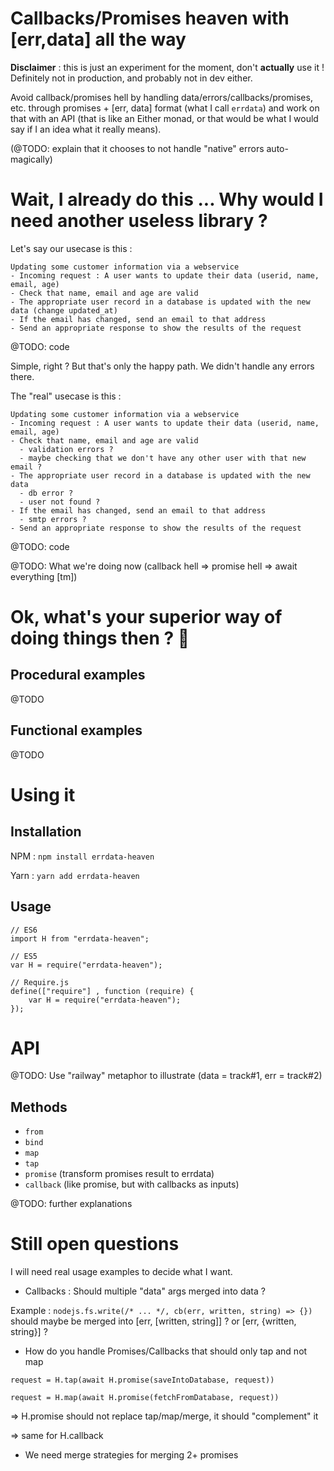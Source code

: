 # Callbacks/Promises heaven with [err,data] all the way

**Disclaimer** : this is just an experiment for the moment, don't **actually** use it ! Definitely not in production, and probably not in dev either.

Avoid callback/promises hell by handling data/errors/callbacks/promises, etc.
through promises + [err, data] format (what I call `errdata`) and work on that with an API (that is like an Either monad, or that would be what I would say if I an idea what it really means).

(@TODO: explain that it chooses to not handle "native" errors auto-magically)

# Wait, I already do this ... Why would I need another useless library ?

Let's say our usecase is this :

```
Updating some customer information via a webservice
- Incoming request : A user wants to update their data (userid, name, email, age)
- Check that name, email and age are valid
- The appropriate user record in a database is updated with the new data (change updated_at)
- If the email has changed, send an email to that address
- Send an appropriate response to show the results of the request
```

@TODO: code

Simple, right ? But that's only the happy path. We didn't handle any errors there.

The "real" usecase is this :

```
Updating some customer information via a webservice
- Incoming request : A user wants to update their data (userid, name, email, age)
- Check that name, email and age are valid
  - validation errors ?
  - maybe checking that we don't have any other user with that new email ?
- The appropriate user record in a database is updated with the new data
  - db error ?
  - user not found ?
- If the email has changed, send an email to that address
  - smtp errors ?
- Send an appropriate response to show the results of the request
```

@TODO: code

@TODO: What we're doing now (callback hell => promise hell => await everything [tm])

# Ok, what's your superior way of doing things then ? :thinking:

## Procedural examples

@TODO

## Functional examples

@TODO

# Using it

## Installation

NPM  : `npm install errdata-heaven`

Yarn : `yarn add errdata-heaven`

## Usage

```
// ES6
import H from "errdata-heaven";
```

```
// ES5
var H = require("errdata-heaven");
```

```
// Require.js
define(["require"] , function (require) {
    var H = require("errdata-heaven");
});
```

# API

@TODO: Use "railway" metaphor to illustrate (data = track#1, err = track#2)

## Methods

- `from`
- `bind`
- `map`
- `tap`
- `promise`  (transform promises result to errdata)
- `callback` (like promise, but with callbacks as inputs)

@TODO: further explanations

# Still open questions

I will need real usage examples to decide what I want.

- Callbacks :  Should multiple "data" args merged into data ?

Example : `nodejs.fs.write(/* ... */, cb(err, written, string) => {})`
should maybe be merged into [err, [written, string]] ? or [err, {written, string}] ?

- How do you handle Promises/Callbacks that should only tap and not map

`request = H.tap(await H.promise(saveIntoDatabase, request))`

`request = H.map(await H.promise(fetchFromDatabase, request))`

=> H.promise should not replace tap/map/merge, it should "complement" it

=> same for H.callback

- We need merge strategies for merging 2+ promises
